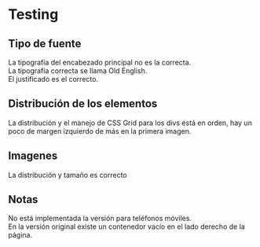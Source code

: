 # Testing

## Tipo de fuente
La tipografía del encabezado principal no es la correcta.  
La tipografía correcta se llama Old English.  
El justificado es el correcto.


## Distribución de los elementos
La distribución y el manejo de CSS Grid para los divs está en orden, hay un poco de margen izquierdo de más en la primera imagen.

## Imagenes
La distribución y tamaño es correcto

## Notas
No está implementada la versión para teléfonos móviles.  
En la versión original existe un contenedor vacío en el lado derecho de la página.
